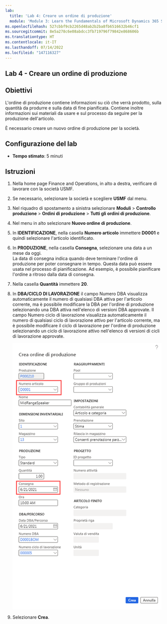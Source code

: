 ```yaml
---
lab:
  title: 'Lab 4: Creare un ordine di produzione'
  module: 'Module 3: Learn the Fundamentals of Microsoft Dynamics 365 Supply Chain Management'
ms.openlocfilehash: 527cbbf9cb2265d48ab2b2ba8fb6516632b46cf1
ms.sourcegitcommit: 8e5a278c6e08abdcc3fb719796f79842e868606b
ms.translationtype: HT
ms.contentlocale: it-IT
ms.lasthandoff: 07/14/2022
ms.locfileid: "147116327"
---
```

## <a name="lab-4---create-a-production-order"></a>Lab 4 - Creare un ordine di produzione

## <a name="objectives"></a>Obiettivi

L'ordine di produzione contiene informazioni su ciò che verrà prodotto, sulla quantità da produrre e sulla data di fine pianificata. Contiene inoltre informazioni sui materiali da usare e sul processo da seguire per la produzione dell'articolo.

È necessario creare un nuovo ordine di produzione per la società.

## <a name="lab-setup"></a>Configurazione del lab

   - **Tempo stimato**: 5 minuti

## <a name="instructions"></a>Istruzioni

1. Nella home page Finance and Operations, in alto a destra, verificare di lavorare con la società USMF.

1. Se necessario, selezionare la società e scegliere **USMF** dal menu.

1. Nel riquadro di spostamento a sinistra selezionare **Moduli** > **Controllo produzione** > **Ordini di produzione** > **Tutti gli ordini di produzione**.

1. Nel menu in alto selezionare **Nuovo ordine di produzione**.

1. In **IDENTIFICAZIONE**, nella casella **Numero articolo** immettere **D0001** e quindi selezionare l'articolo identificato.

1. In **PRODUZIONE**, nella casella **Consegna**, selezionare una data a un mese da oggi.  
    La data di consegna indica quando deve terminare l'ordine di produzione per poter consegnare in tempo. Questa data può essere usata nel processo di pianificazione. Ad esempio, è possibile pianificare l'ordine a ritroso dalla data di consegna.

1. Nella casella **Quantità** immettere **20**.

1. In **DBA/CICLO DI LAVORAZIONE** il campo Numero DBA visualizza automaticamente il numero di qualsiasi DBA attiva per l'articolo corrente, ma è possibile modificare la DBA per l'ordine di produzione selezionando una DBA attiva nell'elenco di versioni DBA approvate. Il campo Numero ciclo di lavorazione visualizza automaticamente il numero di qualsiasi ciclo di lavorazione attivo per l'articolo corrente, ma è possibile modificare il ciclo di lavorazione per l'ordine di produzione selezionando un ciclo di lavorazione attivo nell'elenco di versioni di cicli di lavorazione approvate.

    ![Schermata che mostra il riquadro Crea ordine di produzione completo](./media/lp1-m4-new-production-order-pane.png)

1. Selezionare **Crea**.
